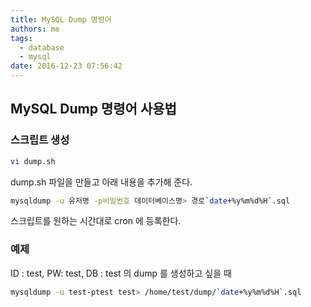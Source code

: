```yaml
---
title: MySQL Dump 명령어
authors: me
tags:
  - database
  - mysql
date: 2016-12-23 07:56:42
---
```


## MySQL Dump 명령어 사용법

### 스크립트 생성

```bash
vi dump.sh
```

dump.sh 파일을 만들고 아래 내용을 추가해 준다.

```bash
mysqldump -u 유저명 -p비밀번호 데이터베이스명> 경로`date+%y%m%d%H`.sql
```

스크립트를 원하는 시간대로 cron 에 등록한다.

### 예제

ID : test, PW: test, DB : test 의 dump 를 생성하고 싶을 때

```bash
mysqldump -u test-ptest test> /home/test/dump/`date+%y%m%d%H`.sql
```
